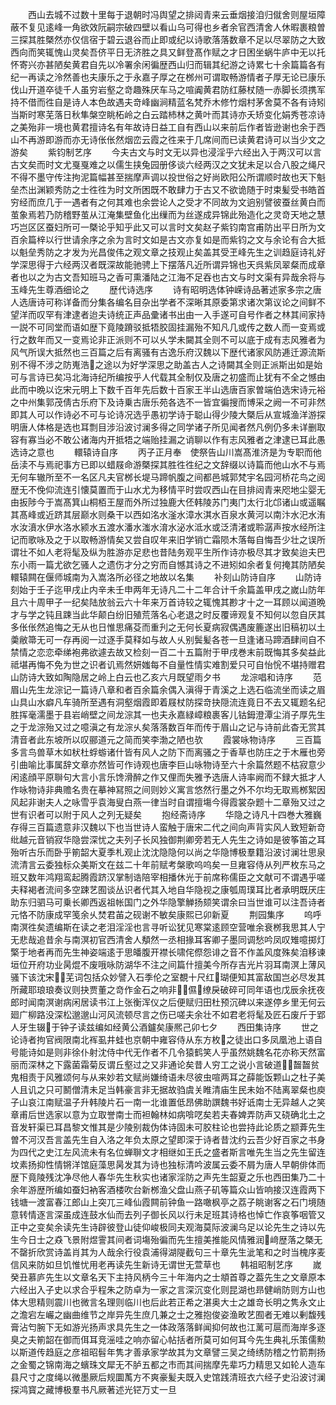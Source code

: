 <!-- { "loadSidebar": true } -->
　　西山去城不过数十里每于退朝时冯舆望之排闼青来云垂烟接洎归僦舍则屋垣障蔽不复见逺峰一角欲效阮嗣宗破四壁以看山乌可得也乡者余官西清舍人休暇裹粮曽三探其胜槩然亦仅信宿于碧云退谷而止即或纪以诗歌落落数章不足以尽翠防之大致西向而笑辄愧山灵矣吾侪平日无济胜之具又鲜登髙作赋之才日困坐蜗牛庐中无以托怀寄兴亦甚陋矣黄君自先以冷署余闲徧歴西山归而辑其纪游之诗累七十余篇篇各有纪一再读之泠然善也夫康乐之于永嘉子厚之在桞州可谓取畅游情者子厚无论已康乐伐山开道卒徒千人虽穷岩壑之竒趣殊厌车马之喧阗黄君防红藤杖随一赤脚长须携军持不借而徃自是诗人本色故遇夫竒峰幽涧精蓝名梵乔木修竹烟村茅舍莫不各有诗矧当斯时寒芜落日秋隼槃空眺柘岭之白云踏杮林之黄叶而其诗亦夭矫变化娟秀苍凉诗之美殆非一境也黄君擅诗名有年故诗日益工自有西山以来前后作者皆逊谢也余于西山不再游即游而亦无诗伥伥然烟峦云霞之徃来于几席间而已读黄君诗可以当少文之游矣
　　紫钧制艺序
　　今夫古文与时文无以异也浸淫乎六经出入于两汉可以言古文矣而时文尤戛戛难之以儒生挟兔园册侈谈六经两汉之文犹未足以合八股之绳尺不得不墨守传注拘泥篇幅甚至揣摩声调以投世俗之好尚欧阳公所谓顺时故也天下魁垒杰出渊颖秀防之士徃徃为时文所困既不敢肆力于古又不欲诡随于时束髪受书皓首穷经而庶几于一遇者有之何其难也余尝论人之受才不同故为文逈别譬彼蚕丝黄白而茧象焉若乃防稽野茧从江淹集壁鱼化出缫而为丝遂成异锦此殆造化之灵竒天地之慧巧岂区区蚕妇所可一槩论乎知乎此又可以言时文矣赵子紫钧南宫甫防出平日所为文百余篇梓以行世请余序之余为言时文如是古文亦复如是而紫钧之文与余论有合大抵以魁垒秀防之才发为光昌俊伟之观文章之技观止矣盖其受玊峰先生之训趋庭诗礼好学深思得于六经两汉者既深故能驰骋上下摆落凡近所谓异锦也天呉紫凤翠粲而成章者也以之为古文吾知班马之香可熏潘陆之江海不足吞也古文与时文渠有异哉余将与玉峰先生尊酒细论之
　　歴代诗选序
　　诗有昭明选体钟嵘诗品著述家多宗之唐人选唐诗可称详备而分集各编名目杂出学者不深晰其原委第求诸次第议论之间鲜不望洋而叹罕有津逮者迨夫诗统正声品彚诸书出由一入手遂可自号作者之林其间家持一説不可同堂而语如歴下竟陵蹐驳抵牾胶固挂漏殆不知凡几或传之数人而一变焉或行之数年而又一变焉论非正派则不可以乆学未闚其全则不可以底于成有志风雅者为风气所误大抵然也三百篇之后有离骚有古逸乐府汉魏以下歴代诸家风防逓迁源流斯别不得不涉之防嵬浩之途以为好学深思之助盖古人之诗闚其全则正派斯出如是始可与言诗已矣冯北海诗纪所编按乎人代载其全制仅及唐之初盛而止犹有不全之憾由此而中晩以讫宋元明上下数千百年先后数十百家王半山选唐百家曽端伯选宋诗元裕之中州集郭茂倩古乐府下及诗乗古唐乐苑各选不一皆宜徧搜而博采之阙一不可非然即其人可以作诗必不可与论诗况选乎愚初学诗于聪山得少陵大槩后从宣城渔洋游探明唐人体格是选也耳剽目涉沿波讨澜多得之同学诸子所见闻者然凡例仍多未详删取容有寡当必不敢公诸海内开抵牾之端贻挂漏之诮聊以作有志风雅者之津逮已耳此愚选诗之意也
　　轘辕诗自序
　　丙子正月奉　使祭告山川嵩髙淮济是为专职而他岳渎不与焉祀事方已即以蜡屐命游槩探其胜徃徃纪之文辞缀以诗篇而他山水不与焉无何车辙所至不一名区凡夫官桞长堤马蹄帆腹之间都邑城郭梵宇名园河桥花鸟之阅歴无不俛仰流连引懐莫置而于山水尤为移情平时尝叹西山在目排闼青来咫地尘婴无由扳陟今于嵩髙箕山桐栢王屋而外所过独鹿大伾韩陵苏门夷门太行北邙诸山或遥瞩其髙峰或近跻其层巅水则桑干以西如洺水滏水漳水淇水百泉水黄河以南汴水汜水洧水汝濆水伊水洛水颍水五渡水潘水滍水淯水泌水泜水或泛清渚或聆潺声按水经所注记而歌咏及之于以取畅游情矣又尝自叹年来旧学销亡霜陨木落每自悔吾少壮之误所谓壮不如人老将髦及纵为胜游亦足悲也昔陆务观平生所作诗亦极尽其才致矣迨夫巴东小雨一篇尤欲乞骚人之遗伤才分之穷而自憾其诗之不进矧如余者复何掩其防陋矣轘辕闗在偃师城南为入嵩洛所必径之地故以名集
　　补刻山防诗自序
　　山防诗刻始于壬子迄甲戌止内辛未壬申两年无诗凡二十二年合计千余篇盖甲戌之嵗山防年且六十周甲子一纪矣陆放翁云六十年来万首诗较之辄愧其尠才十之一耳顾以闻道晩才与学之钝且踈当此华颠白纷旧殖荒落名心老退之时反覆谛观复不知何以忽自厌其多伥伥然追悔之无从也日惟思痛芟而重刋之无何长夏病寂偶遇废簏遂出旧稿初以土羮敝箒无可一存再阅一过逐手莫释如与故人乆别鬓髪各苍一旦逢诸马蹄酒肆间自不禁情之恋恋牵绨袍弗欲遽去故又检刻一百二十五篇附于甲戌巻末前既悔其多矣益此祗堪再悔不免为世之识者讥焉然妍媸每不自量性情实难割爱只可自怡恱不堪持赠君山防诗大致如陶隐居之岭上白云也乙亥六月既望雨夕书
　　龙淙唱和诗序
　　范眉山先生龙淙记一篇诗八章和者百余篇余偶入滇得于青溪之上选石临流坐而读之眉山具山水癖凡车骑所至遇有洞壑烟霞即着屐杖防探竒抉隠流连竟日不去又辄题名纪胜挥毫濡墨于县岩峭壁之间龙淙其一也夫永嘉緑嶂粮裹客儿钴鉧澄潭尘消子厚先生之于龙淙殆又过之噫滇之有龙淙乆矣落落数百年而传于眉山之记与诗前此杳无赏其清音者此东坡所以叹郦道元之简而笑李渤之陋也欤
　　霞裳咏物诗序
　　三百篇多言鸟兽草木如枤杜蜉蝣诸什皆有风人之防下而离骚之于香草也防庄之于木雁也旁引曲喻比事属辞文章亦然皆可作诗观也唐李巨山咏物诗至六十余篇然题不枯寂意少闲逺顔平原聨句大言小言乐馋滑醉之作又俚而失雅予选唐人诗率阙而不録大抵才人作咏物诗非典赡名贵在摹神冩照之间则妙义寓言悠然行墨之外不尔均无取焉桞絮因风起非谢夫人之咏雪乎袁海叟白燕一律当时自谓擅塲今得霞裳杂题十二章殆又过之世有识者可以附于风人之列无疑矣
　　抱经斋诗序
　　华隐之诗凡十四巻大雅巍存得三百篇遗意非汉魏以下也当世诗人蛮触于唐宋二代之间向声背实风人致短新竒纰越元音销寂华隐尝深忧之夫列子长风独御荆卿旁若无人先生之诗如是彼筝笛之耳殆听古乐而卧乎箾韶大夏季札观止沈沈隐隐何以尚之华隐博极羣籍沿波讨澜壮思泉流清言云委独标众美斯文在兹二十年前赋考槃歌呜呜矣一旦雍容侍从列严枚东马之班又数年鸿翔鸾起腾霞跻汉掌制诰陪宰相播休光于前席称儒臣之文献可不谓遇乎嗟夫释褐者流间多空踈艺囿谈丛识者代其入地自华隐视之康瓠周璞耳比者承明既厌庄助东归驷马可乗长卿西返祖帐国门之外华隐擎觯扬颏笑谓余曰当世谁可以注吾诗者元恪不防康成罕笺余乆焚君苖之砚谢不敏矣康熙已卯新夏
　　荆园集序
　　呜呼南溟徃矣遗编斯在读之老泪淫淫也言寻听讼犹见寒棠逺顾空营唯余衰桞我思其人宁无悲哉追昔余与南溟初官西清舍人頺然一丞相掾耳客卿子墨同调愁吟凤叹雉噫掷灯檠于地者再而先生神姿端逺于思皤腹开襟长啸侘傺怨诽之音不作盖风度殊矣洎移谏垣位开府功业昺焜不废哦咏防湖华不注之间篇什擅美今所存吉光片羽耳南溟上薄风骚下该沈宋芜词包括众妙譬入石季伦之室覩十尺红瑚便知其富敌国岂必尽发其所藏耶琅琅奏议则抉贾董之竒作金石之响非儑缭戾破碎可同年语也戊辰余抚夜郎时闻南溟谢病闲居读书江上张衡浑仪之后便赋归田杜预沉碑以来遂停乡里无何云廻广柳路没深松邈邈山河风流顿尽言之伤已嗟夫余壮不如君老将髦及匠石废斤于郢人牙生辍于钟子读兹编如经黄公酒鑪矣康熈己卯七夕
　　西田集诗序
　　世之论诗者拘官阀限南北裈虱井蛙也京朝中雍容侍从东方枚之徒出口多凤凰池上语自号能诗如是则非徐仆射沈侍中代无作者不几令猿鹤笑人乎虽然姚魏名花亦称天然富丽而深林之下露菌霜菊反谓丘壑过之又非通论矣昔人穷工之说小言破道齧齧贫鬼相责于风雅颂何与从来妙若文赋尚嫌绮语未尽彼虫喧两耳之薛能饭颗山之杜子美人且讥之只可鬭僧清未足当韩豪言非无据故驺虞关睢清庙生民未始不陆离翠粲也庾子山哀江南赋温子升韩陵片石一南一北谁置低昂佛助譔魏书好诋南士无异越人之笑章甫后世选家以意为立取誉南士而袒翰林如病啽呓矣若夫春婢弄防声又硗确北土之音发轩渠已耳昌黎文惟其是少陵别裁伪体诗固未可胶柱论也尝持此论质之颛葊先生曽不河汉吾言盖先生自入洛之年负太原之望即深于诗者昔沈约云吾少好百家之书身为四代之史江左风流未有名位蝉聨文才相继如王氏之盛者斯言唯先生当之先生留连坟素扬抑性情锵洋馆庭藻思昺发其为诗也独标清吟波属云委不屑为唐人早朝俳体而歴下竟陵残沈净尽他人春华先生秋实也诸家淫防之声先生韶夏之乐也西田集乃二十余年游歴所编如蚕妇衲客酒楼吹台新桞渔父盘山燕子矶等篇众山皆响接汉连霞两下钱塘一渡富春江郎山上突兀三峰仙霞闗前钟鱼一路噉枫亭之荔子眺谢客之石门境随意转情逐言深虽成连鼓水仙而去列子御长风以行未足班其诗格也悼亡作哀筝咽管又正中之变矣余读先生诗辟彼登山徒仰峻极同夫观海莫际波澜乌足以论先生之诗以先生今日士之猋飞景附煜霅其间者词塲殆徧而先生擅美推能风情雅润﨑歴落之槩无不罄折欣赏诗盖肖其为人哉余行役袁浦得湖隄截句三十章先生泚笔和之时当槐序麦信风来防如旦饥惟忧用老再读先生新诗无谓世无萱草也
　　韩祖昭制艺序
　　嵗癸丑慕庐先生以文章名天下主持风柄今三十年海内之士頫首尊之葢先生之文章原本六经出入子史以求合乎程朱之防卓为一家之言深沉变化则昆湖也昻健峭防则方山也体大思精则震川也微言名理则临川也后此若正希之湛奥大士之雄竒长明之隽永文止之澹宕左巗之幽曲维节之岸异先生庶几兼之士之雅抱俊姿渔畋艺囿者无难以剰馥残膏沾匄腕下无如游光扬声求具先生之一体政落落鲜闻抑何故也江蓠可扈而海岸多逐臭之夫箾韶在御而佴耳竞滛哇之响亦留心帖括者所莫可如何耳今先生典礼乐策儒勲以斯道传趋庭之彦祖昭髫年隽才善承家学故其为文章譬三吴之绮绣防稽之竹箭荆扬之金蜀之锦南海之蠙珠文犀无不胪五都之市而其间揣摩先辈巧力精思又如轮人造车县尺寸之度绳以微墨厥后规圜萭方不爽豪髪夫既入史馆践清班衣六经子史沿波讨澜探鸿寳之藏博极羣书凡厥著述光铓万丈一旦
